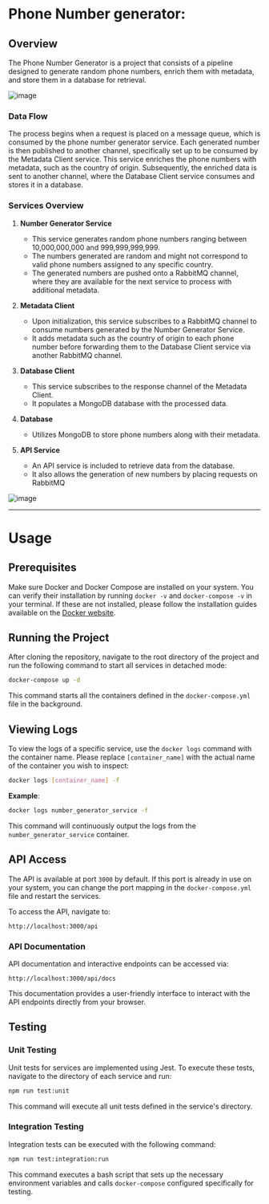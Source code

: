 # **Phone Number generator:**

## Overview

The Phone Number Generator is a project that consists of a pipeline designed to generate random phone numbers, enrich them with metadata, and store them in a database for retrieval.

![image](https://github.com/mehdijamali/phoneNumberGenerator/assets/9283591/6ffe8528-5935-4726-9145-da0fa4b62d2f)

### **Data Flow**

The process begins when a request is placed on a message queue, which is consumed by the phone number generator service. Each generated number is then published to another channel, specifically set up to be consumed by the Metadata Client service. This service enriches the phone numbers with metadata, such as the country of origin. Subsequently, the enriched data is sent to another channel, where the Database Client service consumes and stores it in a database.

### **Services Overview**

1. **Number Generator Service**
   - This service generates random phone numbers ranging between 10,000,000,000 and 999,999,999,999.
   - The numbers generated are random and might not correspond to valid phone numbers assigned to any specific country.
   - The generated numbers are pushed onto a RabbitMQ channel, where they are available for the next service to process with additional metadata.
2. **Metadata Client**
   - Upon initialization, this service subscribes to a RabbitMQ channel to consume numbers generated by the Number Generator Service.
   - It adds metadata such as the country of origin to each phone number before forwarding them to the Database Client service via another RabbitMQ channel.
3. **Database Client**
   - This service subscribes to the response channel of the Metadata Client.
   - It populates a MongoDB database with the processed data.
4. **Database**
   - Utilizes MongoDB to store phone numbers along with their metadata.
5. **API Service**

   - An API service is included to retrieve data from the database.
   - It also allows the generation of new numbers by placing requests on RabbitMQ

  ![image](https://github.com/mehdijamali/phoneNumberGenerator/assets/9283591/36e6d898-9478-4e87-9029-d8f54f24ee16)


   ***

   # Usage

   ## Prerequisites

   Make sure Docker and Docker Compose are installed on your system. You can verify their installation by running `docker -v` and `docker-compose -v` in your terminal. If these are not installed, please follow the installation guides available on the [Docker website](https://www.docker.com/get-started).

   ## Running the Project

   After cloning the repository, navigate to the root directory of the project and run the following command to start all services in detached mode:
   <br/>

   ```bash
   docker-compose up -d
   ```

   This command starts all the containers defined in the `docker-compose.yml` file in the background.

   ## Viewing Logs

   To view the logs of a specific service, use the `docker logs` command with the container name. Please replace `[container_name]` with the actual name of the container you wish to inspect:
   <br/>

   ```bash
   docker logs [container_name] -f
   ```

   **Example**:
   <br/>

   ```bash
   docker logs number_generator_service -f
   ```

   This command will continuously output the logs from the `number_generator_service` container.

   ## API Access

   The API is available at port `3000` by default. If this port is already in use on your system, you can change the port mapping in the `docker-compose.yml` file and restart the services.

   To access the API, navigate to:
   <br>

   ```
   http://localhost:3000/api
   ```

   ### API Documentation

   API documentation and interactive endpoints can be accessed via:

   ```
   http://localhost:3000/api/docs
   ```

   This documentation provides a user-friendly interface to interact with the API endpoints directly from your browser.

   ## Testing

   ### Unit Testing

   Unit tests for services are implemented using Jest. To execute these tests, navigate to the directory of each service and run:
   <br/>

   ```bash
   npm run test:unit
   ```

   This command will execute all unit tests defined in the service's directory.

   ### Integration Testing

   Integration tests can be executed with the following command:
   <br/>

   ```bash
   npm run test:integration:run
   ```

   This command executes a bash script that sets up the necessary environment variables and calls `docker-compose` configured specifically for testing.
